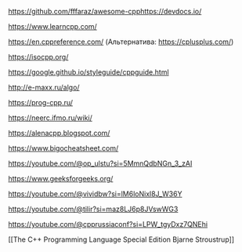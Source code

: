 https://github.com/fffaraz/awesome-cpphttps://devdocs.io/

https://www.learncpp.com/

https://en.cppreference.com/
(Альтернатива: https://cplusplus.com/)

https://isocpp.org/

https://google.github.io/styleguide/cppguide.html

http://e-maxx.ru/algo/

https://prog-cpp.ru/

https://neerc.ifmo.ru/wiki/

https://alenacpp.blogspot.com/

https://www.bigocheatsheet.com/

https://youtube.com/@op_ulstu?si=5MmnQdbNGn_3_zAI

https://www.geeksforgeeks.org/

https://youtube.com/@vividbw?si=lM6loNixl8J_W36Y

https://youtube.com/@tilir?si=maz8LJ6p8JVswWG3

https://youtube.com/@cpprussiaconf?si=LPW_tgyDxz7QNEhi

[[The C++ Programming Language Special Edition Bjarne Stroustrup]]